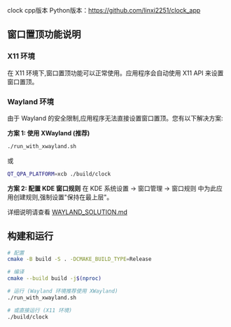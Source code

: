 clock cpp版本
Python版本：https://github.com/linxi2251/clock_app

## 窗口置顶功能说明

### X11 环境
在 X11 环境下,窗口置顶功能可以正常使用。应用程序会自动使用 X11 API 来设置窗口置顶。

### Wayland 环境
由于 Wayland 的安全限制,应用程序无法直接设置窗口置顶。您有以下解决方案:

**方案 1: 使用 XWayland (推荐)**
```bash
./run_with_xwayland.sh
```
或
```bash
QT_QPA_PLATFORM=xcb ./build/clock
```

**方案 2: 配置 KDE 窗口规则**
在 KDE 系统设置 → 窗口管理 → 窗口规则 中为此应用创建规则,强制设置"保持在最上层"。

详细说明请查看 [WAYLAND_SOLUTION.md](WAYLAND_SOLUTION.md)

## 构建和运行

```bash
# 配置
cmake -B build -S . -DCMAKE_BUILD_TYPE=Release

# 编译
cmake --build build -j$(nproc)

# 运行 (Wayland 环境推荐使用 XWayland)
./run_with_xwayland.sh

# 或直接运行 (X11 环境)
./build/clock
```